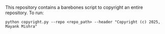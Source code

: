 <!-- **************************************************
Copyright (c) 2025, Mayank Mishra
************************************************** -->

This repository contains a barebones script to copyright an entire repository.
To run:
```shell
python copyright.py --repo <repo_path> --header "Copyright (c) 2025, Mayank Mishra"
```
